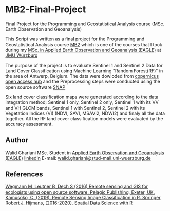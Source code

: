# MB2-Final-Project
Final Project for the Programming and Geostatistical Analysis course (MSc. Earth Observation and Geoanalysis)

This Script was written as a final project for the Programming and Geostatistical Analysis course [MB2](http://eagle-science.org/project/programming-and-geostatistical-analysis/) which is one of the courses that I took during my [MSc. in Applied Earth Observation and Geoanalysis (EAGLE)](http://eagle-science.org/) at [JMU Würzburg](https://www.uni-wuerzburg.de/en/home/)  

The purpose of the project is to evaluate Sentinel 1 and Sentinel 2 Data for Land Cover Classification using Machine Learning "Random Forest(RF)" in the area of Antwerp, Belgium.
The data were dowloded from [copernicus open access hub](https://scihub.copernicus.eu/dhus/#/home)  and the Preprocessing steps were conducted using the open source software [SNAP](http://step.esa.int/main/download/snap-download/)

Six land cover classification maps were generated according to the data integration method; Sentinel 1 only, Sentinel 2 only, Sentinel 1 with its VV and VH GLCM bands, Sentinel 1 with Sentinel 2, Sentinel 2 with its Vegetation Indices (VI) (NDVI, SAVI, MSAVI2, NDWI2) and finaly all the data together.
All the RF land cover classification models were evaluated by the accuracy assessment.

## Author
Walid Ghariani MSc. Student in [Applied Earth Observation and Geoanalysis (EAGLE)](http://eagle-science.org/) [linkedin](https://www.linkedin.com/in/walid-ghariani-893365138/) E-mail: walid.ghariani@stud-mail.uni-wuerzburg.de

## References

[Wegmann M, Leutner B, Dech S (2016) Remote sensing and GIS for ecologists using open source software. Pelagic Publishing, Exeter, UK.](http://book.ecosens.org/RSEbook/) 
[Kamusoko, C. (2019). Remote Sensing Image Classification in R. Springer](https://www.springer.com/gp/book/9789811380112)
[Robert J. Hijmans, (2016-2020). Spatial Data Science with R](https://rspatial.org/#)
